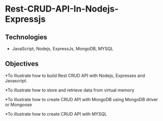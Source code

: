 # Rest-CRUD-API-In-Nodejs-Expressjs
## Technologies
* JavaScript, Nodejs, ExpressJs, MongoDB, 
 MYSQL
## Objectives

*To Illustrate how to build Rest CRUD API
with Nodejs, Expresses and Javascript.

*To illustrate how to store and retrieve data
from virtual memory

*To illustrate how to create CRUD API with 
MongoDB using MongoDB driver or Mongoose

*To illustrate how to create CRUD API with
MYSQL
